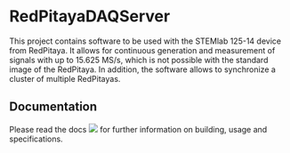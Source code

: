 # RedPitayaDAQServer
This project contains software to be used with the STEMlab 125-14 device from RedPitaya. It allows for continuous generation and measurement of signals with up to 15.625 MS/s, which is not possible with the standard image of the RedPitaya. In addition, the software allows to synchronize a cluster of multiple RedPitayas.

## Documentation

Please read the docs [![](https://img.shields.io/badge/docs-latest-blue.svg)](https://tknopp.github.io/RedPitayaDAQServer.jl/dev) for further information on building, usage and specifications.



